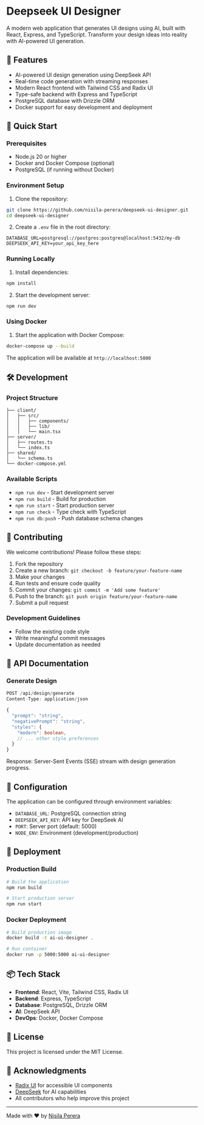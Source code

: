 # Deepseek UI Designer

A modern web application that generates UI designs using AI, built with React, Express, and TypeScript. Transform your design ideas into reality with AI-powered UI generation.

## 🌟 Features

- AI-powered UI design generation using DeepSeek API
- Real-time code generation with streaming responses
- Modern React frontend with Tailwind CSS and Radix UI
- Type-safe backend with Express and TypeScript
- PostgreSQL database with Drizzle ORM
- Docker support for easy development and deployment

## 🚀 Quick Start

### Prerequisites

- Node.js 20 or higher
- Docker and Docker Compose (optional)
- PostgreSQL (if running without Docker)

### Environment Setup

1. Clone the repository:
```bash
git clone https://github.com/nisila-perera/deepseek-ui-designer.git
cd deepseek-ui-designer
```

2. Create a `.env` file in the root directory:
```env
DATABASE_URL=postgresql://postgres:postgres@localhost:5432/my-db
DEEPSEEK_API_KEY=your_api_key_here
```

### Running Locally

1. Install dependencies:
```bash
npm install
```

2. Start the development server:
```bash
npm run dev
```

### Using Docker

1. Start the application with Docker Compose:
```bash
docker-compose up --build
```

The application will be available at `http://localhost:5000`

## 🛠️ Development

### Project Structure

```
├── client/
│   ├── src/
│   │   ├── components/
│   │   ├── lib/
│   │   └── main.tsx
├── server/
│   ├── routes.ts
│   └── index.ts
├── shared/
│   └── schema.ts
└── docker-compose.yml
```

### Available Scripts

- `npm run dev` - Start development server
- `npm run build` - Build for production
- `npm run start` - Start production server
- `npm run check` - Type check with TypeScript
- `npm run db:push` - Push database schema changes

## 🤝 Contributing

We welcome contributions! Please follow these steps:

1. Fork the repository
2. Create a new branch: `git checkout -b feature/your-feature-name`
3. Make your changes
4. Run tests and ensure code quality
5. Commit your changes: `git commit -m 'Add some feature'`
6. Push to the branch: `git push origin feature/your-feature-name`
7. Submit a pull request

### Development Guidelines

- Follow the existing code style
- Write meaningful commit messages
- Update documentation as needed

## 📝 API Documentation

### Generate Design

```typescript
POST /api/design/generate
Content-Type: application/json

{
  "prompt": "string",
  "negativePrompt": "string",
  "styles": {
    "modern": boolean,
    // ... other style preferences
  }
}
```

Response: Server-Sent Events (SSE) stream with design generation progress.

## 🔧 Configuration

The application can be configured through environment variables:

- `DATABASE_URL`: PostgreSQL connection string
- `DEEPSEEK_API_KEY`: API key for DeepSeek AI
- `PORT`: Server port (default: 5000)
- `NODE_ENV`: Environment (development/production)

## 🚀 Deployment

### Production Build

```bash
# Build the application
npm run build

# Start production server
npm run start
```

### Docker Deployment

```bash
# Build production image
docker build -t ai-ui-designer .

# Run container
docker run -p 5000:5000 ai-ui-designer
```

## 📦 Tech Stack

- **Frontend**: React, Vite, Tailwind CSS, Radix UI
- **Backend**: Express, TypeScript
- **Database**: PostgreSQL, Drizzle ORM
- **AI**: DeepSeek API
- **DevOps**: Docker, Docker Compose

## 📄 License

This project is licensed under the MIT License.

## 🙏 Acknowledgments

- [Radix UI](https://www.radix-ui.com/) for accessible UI components
- [DeepSeek](https://deepseek.com/) for AI capabilities
- All contributors who help improve this project

---

Made with ❤️ by [Nisila Perera](https://github.com/nisila-perera)
